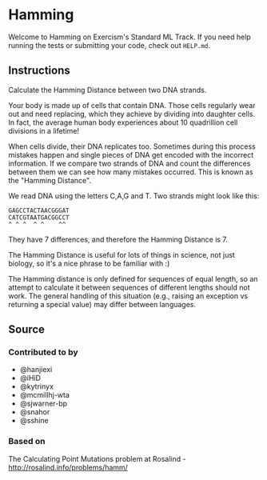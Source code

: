 # Hamming

Welcome to Hamming on Exercism's Standard ML Track.
If you need help running the tests or submitting your code, check out `HELP.md`.

## Instructions

Calculate the Hamming Distance between two DNA strands.

Your body is made up of cells that contain DNA. Those cells regularly wear out and need replacing, which they achieve by dividing into daughter cells. In fact, the average human body experiences about 10 quadrillion cell divisions in a lifetime!

When cells divide, their DNA replicates too. Sometimes during this process mistakes happen and single pieces of DNA get encoded with the incorrect information. If we compare two strands of DNA and count the differences between them we can see how many mistakes occurred. This is known as the "Hamming Distance".

We read DNA using the letters C,A,G and T. Two strands might look like this:

    GAGCCTACTAACGGGAT
    CATCGTAATGACGGCCT
    ^ ^ ^  ^ ^    ^^

They have 7 differences, and therefore the Hamming Distance is 7.

The Hamming Distance is useful for lots of things in science, not just biology, so it's a nice phrase to be familiar with :)

The Hamming distance is only defined for sequences of equal length, so
an attempt to calculate it between sequences of different lengths should
not work. The general handling of this situation (e.g., raising an
exception vs returning a special value) may differ between languages.

## Source

### Contributed to by

- @hanjiexi
- @iHiD
- @kytrinyx
- @mcmillhj-wta
- @sjwarner-bp
- @snahor
- @sshine

### Based on

The Calculating Point Mutations problem at Rosalind - http://rosalind.info/problems/hamm/